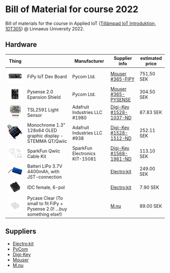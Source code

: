 # Bill of Material for course 2022

Bill of materials for the course in Applied IoT ([Tillämpad IoT Introduktion, 1DT305](https://lnu.se/kurs/tillampad-internet-of-things-introduktion/distans-sommar/)) @ Linnaeus University 2022.

## Hardware
| Thing |  | Manufacturer | Supplier info | estimated price |
| --- | --- | --- | --- | --- |
| <img src="assets/fipyTop.png" width="125" /> | FiPy IoT Dev Board | Pycom Ltd. | [Mouser #365-FIPY](https://www.mouser.se/ProductDetail/Pycom/FiPy?qs=EU6FO9ffTwdV%252B6dSsRNFvw%3D%3D) | 751,50 SEK |
| <img src="assets/pysense_2_0.png" width="125" />  | Pysense 2.0 Epansion Shield | Pycom Ltd. | [Mouser #365-PYSENSE](https://www.mouser.se/ProductDetail/Pycom/Pysense?qs=EU6FO9ffTweZdgO1RoTWIg%3D%3D) | 304.50 SEK |
| <img src="assets/MFG_1980.jpg" width="125" />  | TSL2591 Light Sensor | Adafruit Industries LLC #1980 | [Digi-Key #1528-1037-ND](https://www.digikey.se/sv/products/detail/adafruit-industries-llc/1980/4990786?s=N4IgTCBcDaIIwFYwA4C0cAMBmA7KgcgCIgC6AvkA) | 87.83 SEK |
| <img src="assets/MFG_938.jpg" width="125" /> | Monochrome 1.3" 128x64 OLED graphic display - STEMMA QT/Qwiic | Adafruit Industries LLC #938 | [Digi-Key #1528-1512-ND](https://www.digikey.se/sv/products/detail/adafruit-industries-llc/938/5774238?s=N4IgTCBcDaIIwFYwA4C0i5lQOQCIgF0BfIA) | 252.11 SEK |
| <img src="assets/KIT-15081.jpg" width="125" /> | SparkFun Qwiic Cable Kit | SparkFun Electronics KIT-15081 | [Digi-Key #1568-1961-ND](https://www.digikey.se/sv/products/detail/sparkfun-electronics/KIT-15081/9770723?s=N4IgTCBcDaIIwFYBsAOAtHAnEuaByAIiALoC%2BQA)| 113.10 SEK |
| <img src="assets/lipo_bat.jpg" width="125" /> | Batteri LiPo 3.7V 4400mAh, with JST-connection |  | [Electro:kit](https://www.electrokit.com/produkt/batteri-lipo-3-7v-4400mah/)| 249.00 SEK |
| <img src="assets/idc_female_6.jpg" width="125" /> | IDC female, 6-pol |  | [Electro:kit](https://www.electrokit.com/produkt/idc-hona-kabel-6-pol-2-54mm/)| 7.90 SEK |
| <img src="assets/pycom_pycase_clear.png" width="125" /> | Pycase Clear (To small to fit FiPy + Pysense 2.0! ...buy something else!) |  | [M.nu](https://www.m.nu/pycom/pycase-clear)| 89.00 SEK |




## Suppliers
* [Electro:kit](https://www.electrokit.com/)
* [PyCom](https://pycom.io)
* [Digi-Key](https://www.digikey.se)
* [Mouser](https://www.mouser.se)
* [M.nu](https://www.m.nu)
